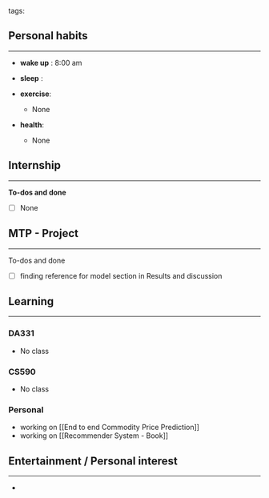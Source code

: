 tags: 
## Personal habits
--- 

- **wake up** : 8:00 am

- **sleep** :

-  **exercise**:
	- None

-  **health**: 
	- None



## Internship 
---
**To-dos and done**
- [ ] None

## MTP - Project
--- 
To-dos and done
- [ ] finding reference for model section in Results and discussion



## Learning
---
### DA331
- No class 

### CS590
- No class

### Personal
- working on [[End to end Commodity Price Prediction]]
- working on [[Recommender System - Book]]

## Entertainment / Personal interest
---
- 